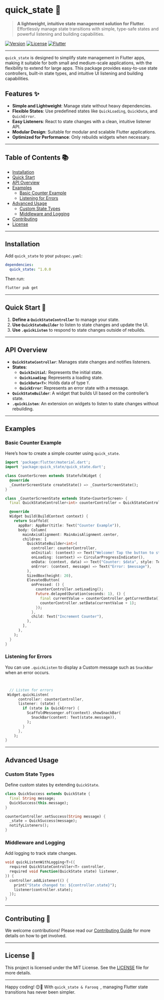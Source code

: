 
# quick_state 🧩

> **A lightweight, intuitive state management solution for Flutter.**  
> Effortlessly manage state transitions with simple, type-safe states and powerful listening and building capabilities.

[![Version](https://img.shields.io/badge/version-1.0.0-blue.svg)](https://pub.dev/packages/quick_state)
[![License](https://img.shields.io/badge/license-MIT-green.svg)](https://opensource.org/licenses/MIT)
[![Flutter](https://img.shields.io/badge/flutter-%2302569B.svg?style=for-the-badge&logo=flutter&logoColor=white)](https://flutter.dev/)

---

`quick_state` is designed to simplify state management in Flutter apps, making it suitable for both small and medium-scale applications, with the flexibility to extend for large apps. This package provides easy-to-use state controllers, built-in state types, and intuitive UI listening and building capabilities.

## Features ✨

- **Simple and Lightweight**: Manage state without heavy dependencies.
- **Flexible States**: Use predefined states like `QuickLoading`, `QuickData`, and `QuickError`.
- **Easy Listeners**: React to state changes with a clean, intuitive listener API.
- **Modular Design**: Suitable for modular and scalable Flutter applications.
- **Optimized for Performance**: Only rebuilds widgets when necessary.

---

## Table of Contents 📚

- [Installation](#installation)
- [Quick Start](#quick-start)
- [API Overview](#api-overview)
- [Examples](#examples)
  - [Basic Counter Example](#basic-counter-example)
  - [Listening for Errors](#listening-for-errors)
- [Advanced Usage](#advanced-usage)
  - [Custom State Types](#custom-state-types)
  - [Middleware and Logging](#middleware-and-logging)
- [Contributing](#contributing)
- [License](#license)

---

## Installation

Add `quick_state` to your `pubspec.yaml`:

```yaml
dependencies:
  quick_state: ^1.0.0
```

Then run:

```bash
flutter pub get
```

---

## Quick Start 🚀

1. **Define a `QuickStateController`** to manage your state.
2. **Use `QuickStateBuilder`** to listen to state changes and update the UI.
3. **Use `.quickListen`** to respond to state changes outside of rebuilds.

---

## API Overview

- **`QuickStateController`**: Manages state changes and notifies listeners.
- **States**:
  - **`QuickInitial`**: Represents the initial state.
  - **`QuickLoading`**: Represents a loading state.
  - **`QuickData<T>`**: Holds data of type `T`.
  - **`QuickError`**: Represents an error state with a message.
- **`QuickStateBuilder`**: A widget that builds UI based on the controller’s state.
- **`.quickListen`**: An extension on widgets to listen to state changes without rebuilding.

---

## Examples

### Basic Counter Example

Here’s how to create a simple counter using `quick_state`.

```dart
import 'package:flutter/material.dart';
import 'package:quick_state/quick_state.dart';

class CounterScreen extends StatefulWidget {
  @override
  _CounterScreenState createState() => _CounterScreenState();
}

class _CounterScreenState extends State<CounterScreen> {
  final QuickStateController<int> counterController = QuickStateController<int>();

  @override
  Widget build(BuildContext context) {
    return Scaffold(
      appBar: AppBar(title: Text("Counter Example")),
      body: Column(
        mainAxisAlignment: MainAxisAlignment.center,
        children: [
          QuickStateBuilder<int>(
            controller: counterController,
            onInitial: (context) => Text("Welcome! Tap the button to start."),
            onLoading: (context) => CircularProgressIndicator(),
            onData: (context, data) => Text("Counter: $data", style: TextStyle(fontSize: 24)),
            onError: (context, message) => Text("Error: $message"),
          ),
          SizedBox(height: 20),
          ElevatedButton(
            onPressed: () {
              counterController.setLoading();
              Future.delayed(Duration(seconds: 1), () {
                final currentValue = counterController.getCurrentData() ?? 0;
                counterController.setData(currentValue + 1);
              });
            },
            child: Text("Increment Counter"),
          ),
        ],
      ),
    );
  }
}
```

### Listening for Errors

You can use `.quickListen` to display a Custom message such as `SnackBar` when an error occurs.

```dart


  // Listen for errors
 Widget.quickListen(
      controller: counterController,
      listener: (state) {
        if (state is QuickError) {
          ScaffoldMessenger.of(context).showSnackBar(
            SnackBar(content: Text(state.message)),
          );
        }
      },
    );
}
```

---

## Advanced Usage

### Custom State Types

Define custom states by extending `QuickState`.

```dart
class QuickSuccess extends QuickState {
  final String message;
  QuickSuccess(this.message);
}

counterController.setSuccess(String message) {
  _state = QuickSuccess(message);
  notifyListeners();
}
```

### Middleware and Logging

Add logging to track state changes.

```dart
void quickListenWithLogging<T>({
  required QuickStateController<T> controller,
  required void Function(QuickState state) listener,
}) {
  controller.addListener(() {
    print("State changed to: ${controller.state}");
    listener(controller.state);
  });
}
```

---

## Contributing 🤝

We welcome contributions! Please read our [Contributing Guide](CONTRIBUTING.md) for more details on how to get involved.

---

## License 📄

This project is licensed under the MIT License. See the [LICENSE](LICENSE) file for more details.

---

Happy coding! 😊🎉 With `quick_state & Farooq `, managing Flutter state transitions has never been simpler.
